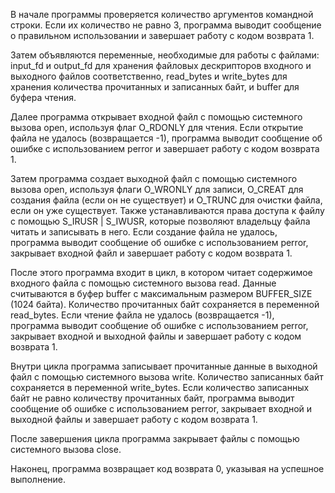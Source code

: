 В начале программы проверяется количество аргументов командной строки. Если их количество не равно 3, программа выводит сообщение о правильном использовании и завершает работу с кодом возврата 1.

Затем объявляются переменные, необходимые для работы с файлами: input_fd и output_fd для хранения файловых дескрипторов входного и выходного файлов соответственно, read_bytes и write_bytes для хранения количества прочитанных и записанных байт, и buffer для буфера чтения.

Далее программа открывает входной файл с помощью системного вызова open, используя флаг O_RDONLY для чтения. Если открытие файла не удалось (возвращается -1), программа выводит сообщение об ошибке с использованием perror и завершает работу с кодом возврата 1.

Затем программа создает выходной файл с помощью системного вызова open, используя флаги O_WRONLY для записи, O_CREAT для создания файла (если он не существует) и O_TRUNC для очистки файла, если он уже существует. Также устанавливаются права доступа к файлу с помощью S_IRUSR | S_IWUSR, которые позволяют владельцу файла читать и записывать в него. Если создание файла не удалось, программа выводит сообщение об ошибке с использованием perror, закрывает входной файл и завершает работу с кодом возврата 1.

После этого программа входит в цикл, в котором читает содержимое входного файла с помощью системного вызова read. Данные считываются в буфер buffer с максимальным размером BUFFER_SIZE (1024 байта). Количество прочитанных байт сохраняется в переменной read_bytes. Если чтение файла не удалось (возвращается -1), программа выводит сообщение об ошибке с использованием perror, закрывает входной и выходной файлы и завершает работу с кодом возврата 1.

Внутри цикла программа записывает прочитанные данные в выходной файл с помощью системного вызова write. Количество записанных байт сохраняется в переменной write_bytes. Если количество записанных байт не равно количеству прочитанных байт, программа выводит сообщение об ошибке с использованием perror, закрывает входной и выходной файлы и завершает работу с кодом возврата 1.

После завершения цикла программа закрывает файлы с помощью системного вызова close.

Наконец, программа возвращает код возврата 0, указывая на успешное выполнение.

